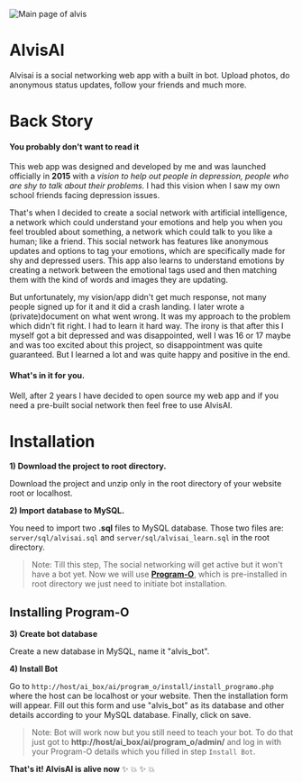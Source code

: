 ![Main page of alvis](https://github.com/ramantehlan/AlvisAI/blob/master/assets/images/screenshot_1.JPG)

# AlvisAI
Alvisai is a social networking web app with a built in bot. Upload photos, do anonymous status updates, follow your friends and much more.


# Back Story
#### You probably don't want to read it


This web app was designed and developed by me and was launched officially in **2015** with a *vision to help out people in depression, people who are shy to talk about their problems.* I had this vision when I saw my own school friends facing depression issues.


That's when I decided to create a social network with artificial intelligence, a network which could understand your emotions and help you when you feel troubled about something, a network which could talk to you like a human; like a friend. This social network has features like anonymous updates and options to tag your emotions, which are specifically made for shy and depressed users. This app also learns to understand emotions by creating a network between the emotional tags used and then matching them with the kind of words and images they are updating.


But unfortunately, my vision/app didn't get much response, not many people signed up for it and it did a crash landing. I later wrote a (private)document on what went wrong. It was my approach to the problem which didn't fit right. I had to learn it hard way. The irony is that after this I myself got a bit depressed and was disappointed, well I was 16 or 17 maybe and was too excited about this project, so disappointment was quite guaranteed. But I learned a lot and was quite happy and positive in the end. 


#### What's in it for you.
Well, after 2 years I have decided to open source my web app and if you need a pre-built social network then feel free to use AlvisAI.


# Installation


**1) Download the project to root directory.**


Download the project and unzip only in the root directory of your website root or localhost.


**2) Import database to MySQL.**


You need to import two **.sql** files to MySQL database. Those two files are: `server/sql/alvisai.sql` and `server/sql/alvisai_learn.sql` in the root directory.


> Note: Till this step, The social networking will get active but it won't have a bot yet. Now we will use [**Program-O**](https://github.com/Program-O/Program-O), which is pre-installed in root directory we just need to initiate bot installation.


## Installing Program-O


**3) Create bot database**


Create a new database in MySQL, name it "alvis_bot".


**4) Install Bot**


Go to `http://host/ai_box/ai/program_o/install/install_programo.php` where the host can be localhost or your website. Then the installation form will appear. Fill out this form and use "alvis_bot" as its database and other details according to your MySQL database. Finally, click on save.

> Note: Bot will work now but you still need to teach your bot. To do that just got to **http://host/ai_box/ai/program_o/admin/** and log in with your Program-O details which you filled in step `Install Bot`.

**That's it! AlvisAI is alive now** :sparkles: :boom: :sparkles: :boom:



